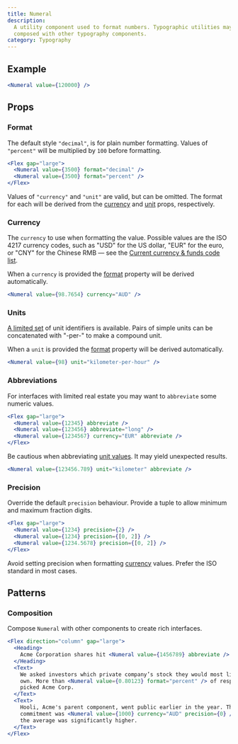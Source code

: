 ```yaml
---
title: Numeral
description:
  A utility component used to format numbers. Typographic utilities may be
  composed with other typography components.
category: Typography
---
```


## Example

```jsx {% live=true %}
<Numeral value={120000} />
```

## Props

### Format

The default style `"decimal"`, is for plain number formatting. Values of
`"percent"` will be multiplied by `100` before formatting.

```jsx {% live=true %}
<Flex gap="large">
  <Numeral value={3500} format="decimal" />
  <Numeral value={3500} format="percent" />
</Flex>
```

Values of `"currency"` and `"unit"` are valid, but can be omitted. The format
for each will be derived from the [currency](#currency) and [unit](#unit) props,
respectively.

### Currency

The `currency` to use when formatting the value. Possible values are the ISO
4217 currency codes, such as "USD" for the US dollar, "EUR" for the euro, or
"CNY" for the Chinese RMB — see the
[Current currency & funds code list](https://www.six-group.com/en/products-services/financial-information/data-standards.html#scrollTo=currency-codes).

When a `currency` is provided the [format](#format) property will be derived
automatically.

```jsx {% live=true %}
<Numeral value={98.7654} currency="AUD" />
```

### Units

[A limited set](https://tc39.es/proposal-unified-intl-numberformat/section6/locales-currencies-tz_proposed_out.html#sec-issanctionedsimpleunitidentifier)
of unit identifiers is available. Pairs of simple units can be concatenated with
"-per-" to make a compound unit.

When a `unit` is provided the [format](#format) property will be derived
automatically.

```jsx {% live=true %}
<Numeral value={98} unit="kilometer-per-hour" />
```

### Abbreviations

For interfaces with limited real estate you may want to `abbreviate` some
numeric values.

```jsx {% live=true %}
<Flex gap="large">
  <Numeral value={12345} abbreviate />
  <Numeral value={123456} abbreviate="long" />
  <Numeral value={1234567} currency="EUR" abbreviate />
</Flex>
```

Be cautious when abbreviating [unit values](#unit). It may yield unexpected
results.

```jsx {% live=true %}
<Numeral value={123456.789} unit="kilometer" abbreviate />
```

### Precision

Override the default `precision` behaviour. Provide a tuple to allow minimum and
maximum fraction digits.

```jsx {% live=true %}
<Flex gap="large">
  <Numeral value={1234} precision={2} />
  <Numeral value={1234} precision={[0, 2]} />
  <Numeral value={1234.5678} precision={[0, 2]} />
</Flex>
```

Avoid setting precision when formatting [currency](#currency) values. Prefer the
ISO standard in most cases.

## Patterns

### Composition

Compose `Numeral` with other components to create rich interfaces.

```jsx {% live=true %}
<Flex direction="column" gap="large">
  <Heading>
    Acme Corporation shares hit <Numeral value={1456789} abbreviate /> today
  </Heading>
  <Text>
    We asked investors which private company’s stock they would most like to
    own. More than <Numeral value={0.80123} format="percent" /> of respondents
    picked Acme Corp.
  </Text>
  <Text>
    Hooli, Acme's parent component, went public earlier in the year. The median
    commitment was <Numeral value={1000} currency="AUD" precision={0} /> though
    the average was significantly higher.
  </Text>
</Flex>
```
